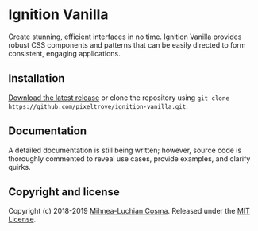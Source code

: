 # Ignition Vanilla

Create stunning, efficient interfaces in no time. Ignition Vanilla provides robust CSS components and patterns that can be easily directed to form consistent, engaging applications.

## Installation

[Download the latest release](https://github.com/pixeltrove/ignition-vanilla/releases) or clone the repository using `git clone https://github.com/pixeltrove/ignition-vanilla.git`.

## Documentation

A detailed documentation is still being written; however, source code is thoroughly commented to reveal use cases, provide examples, and clarify quirks.

## Copyright and license

Copyright (c) 2018-2019 [Mihnea-Luchian Cosma](https://github.com/luchian). Released under the [MIT License](https://github.com/pixeltrove/ignition-vanilla/blob/master/LICENSE.md).
